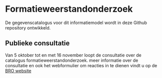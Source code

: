 # Formatieweerstandonderzoek
De gegevenscatalogus voor dit informatiemodel wordt in deze Github repository ontwikkeld.

## Publieke consultatie
Van 5 oktober tot en met 16 november loopt de consultatie over de catalogus formatieweerstandonderzoek. meer informatie over de consultatie en ook het webformulier om reacties in te dienen vindt u op de [BRO website][1]


[1]: https://basisregistratieondergrond.nl/inhoud-bro/registratieobjecten/standaarden/publieke-consultaties/